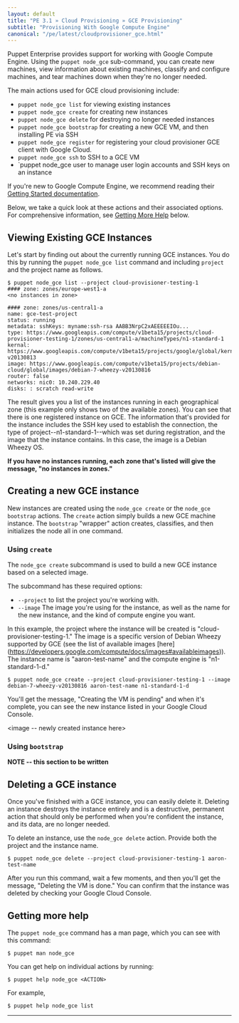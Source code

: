 ```yaml
---
layout: default
title: "PE 3.1 » Cloud Provisioning » GCE Provisioning"
subtitle: "Provisioning With Google Compute Engine"
canonical: "/pe/latest/cloudprovisioner_gce.html"
---
```


Puppet Enterprise provides support for working with Google Compute Engine. Using the `puppet node_gce` sub-command, you can create new machines, view information about existing machines, classify and configure machines, and tear machines down when they're no longer needed.

The main actions used for GCE cloud provisioning include:

*  `puppet node_gce list` for viewing existing instances
*  `puppet node_gce create` for creating new instances
*  `puppet node_gce delete` for destroying no longer needed instances
*  `puppet node_gce bootstrap` for creating a new GCE VM, and then installing PE via SSH
*  `puppet node_gce register` for registering your cloud provisioner GCE client with Google Cloud.
*  `puppet node_gce ssh` to SSH to a GCE VM
*  `puppet node_gce user to manage user login accounts and SSH keys on an instance

If you're new to Google Compute Engine, we recommend reading their [Getting Started
documentation](https://developers.google.com/compute/docs/getting-started-with-compute).

Below, we take a quick look at these actions and their associated options. For comprehensive information, see [Getting More Help](#getting-more-help) below.

Viewing Existing GCE Instances
-----

Let's start by finding out about the currently running GCE instances.  You do this by running the `puppet node_gce list` command and including `project` and the project name as follows.

    $ puppet node_gce list --project cloud-provisioner-testing-1
    #### zone: zones/europe-west1-a
    <no instances in zone>
    
    #### zone: zones/us-central1-a
    name: gce-test-project
    status: running
    metadata: sshKeys: myname:ssh-rsa AABB3NrpC2xAEEEEEIOu...
    type: https://www.googleapis.com/compute/v1beta15/projects/cloud-provisioner-testing-1/zones/us-central1-a/machineTypes/n1-standard-1
    kernal: https://www.googleapis.com/compute/v1beta15/projects/google/global/kernals/gce-v20130813
    image: https://www.googleapis.com/compute/v1beta15/projects/debian-cloud/global/images/debian-7-wheezy-v20130816
    router: false
    networks: nic0: 10.240.229.40
    disks: : scratch read-write
    

The result gives you a list of the instances running in each geographical zone (this example only shows two of the available zones). You can see that there is one registered instance on GCE. The information that's provided for the instance includes the SSH key used to establish the connection, the type of project--n1-standard-1--which was set during registration, and the image that the instance contains. In this case, the image is a Debian Wheezy OS.


**If you have no instances running, each zone that's listed will give the message, "no instances in zones."**

Creating a new GCE instance
-----

New instances are created using the `node_gce create` or the `node_gce bootstrap` actions. The `create` action simply builds a new GCE machine instance. The `bootstrap` "wrapper" action creates, classifies, and then initializes the node all in one command.

### Using `create`

The `node_gce create` subcommand is used to build a new GCE instance based on a selected image.

The subcommand has these required options:

- `--project` to list the project you're working with.
- `--image` The image you're using for the instance, as well as the name for the new instance, and the kind of compute engine you want.

In this example, the project where the instance will be created is "cloud-provisioner-testing-1." The image is a specific version of Debian Wheezy supported by GCE (see the list of available images [here] (https://developers.google.com/compute/docs/images#availableimages)). The instance name is "aaron-test-name" and the compute engine is "n1-standard-1-d."

    $ puppet node_gce create --project cloud-provisioner-testing-1 --image debian-7-wheezy-v20130816 aaron-test-name n1-standard-1-d
    
You'll get the message, "Creating the VM is pending" and when it's complete, you can see the new instance listed in your Google Cloud Console.

<image -- newly created instance here>

### Using `bootstrap`

**NOTE -- this section to be written**


Deleting a GCE instance
-----

Once you've finished with a GCE instance, you can easily delete it.
Deleting an instance destroys the instance entirely and is a destructive, permanent
action that should only be performed when you're confident the instance, and its data, are no longer needed.
 
To delete an instance, use the `node_gce delete` action. Provide both the project and the instance name.

    $ puppet node_gce delete --project cloud-provisioner-testing-1 aaron-test-name
    
After you run this command, wait a few moments, and then you'll get the message, "Deleting the VM is done."
You can confirm that the instance was deleted by checking your Google Cloud Console.



Getting more help
-----

The `puppet node_gce` command has a man page, which you can see with this command:

    $ puppet man node_gce

You can get help on individual actions by running:

    $ puppet help node_gce <ACTION>

For example,

    $ puppet help node_gce list



* * * 